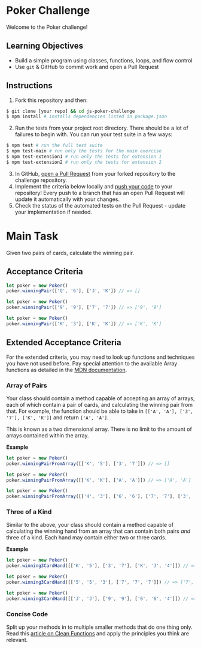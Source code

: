 # Poker Challenge

Welcome to the Poker challenge!

## Learning Objectives
- Build a simple program using classes, functions, loops, and flow control
- Use `git` & GitHub to commit work and open a Pull Request

## Instructions

1. Fork this repository and then:
```sh
$ git clone [your repo] && cd js-poker-challenge
$ npm install # installs dependencies listed in package.json
```
2. Run the tests from your project root directory. There should be a lot of failures to begin with. You can run your test suite in a few ways:
```sh
$ npm test # run the full test suite
$ npm test-main # run only the tests for the main exercise
$ npm test-extension1 # run only the tests for extension 1
$ npm test-extension2 # run only the tests for extension 2
```
3. In GitHub, [open a Pull Request](https://docs.github.com/en/github/collaborating-with-issues-and-pull-requests/creating-a-pull-request) from your forked repository to the challenge repository.
4. Implement the criteria below locally and [push your code](https://docs.github.com/en/github/managing-files-in-a-repository/adding-a-file-to-a-repository-using-the-command-line) to your repository! Every push to a branch that has an open Pull Request will update it automatically with your changes.
5. Check the status of the automated tests on the Pull Request - update your implementation if needed.

# Main Task

Given two pairs of cards, calculate the winning pair.

## Acceptance Criteria

```js
let poker = new Poker()
poker.winningPair(['Q', '6'], ['J', 'K']) // => []

let poker = new Poker()
poker.winningPair(['9', '9'], ['7', '7']) // => ['9', '9']

let poker = new Poker()
poker.winningPair(['K', '3'], ['K', 'K']) // => ['K', 'K']
```

## Extended Acceptance Criteria

For the extended criteria, you may need to look up functions and techniques you have not used before. Pay special attention to the available Array functions as detailed in the [MDN documentation](https://developer.mozilla.org/en-US/docs/Web/JavaScript/Reference/Global_Objects/Array).

### Array of Pairs

Your class should contain a method capable of accepting an array of arrays, each of which contain a pair of cards, and calculating the winning pair from that. For example, the function should be able to take in `[['A', 'A'], ['3', '7'], ['K', 'K']]` and return `['A', 'A']`.

This is known as a two dimensional array. There is no limit to the amount of arrays contained within the array.

**Example**
```js
let poker = new Poker()
poker.winningPairFromArray([['K', '5'], ['3', '7']]) // => []

let poker = new Poker()
poker.winningPairFromArray([['K', 'K'], ['A', 'A']]) // => ['A', 'A']

let poker = new Poker()
poker.winningPairFromArray([['4', '3'], ['6', '6'], ['7', '7'], ['3', '3']]) // => ['7', '7']
```

### Three of a Kind

Similar to the above, your class should contain a method capable of calculating the winning hand from an array that can contain both pairs *and* three of a kind. Each hand may contain either two or three cards.

**Example**
```js
let poker = new Poker()
poker.winning3CardHand([['K', '5'], ['3', '7'], ['K', 'J', '4']]) // => []

let poker = new Poker()
poker.winning3CardHand([['5', '5', '3'], ['7', '7', '7']]) // => ['7', '7', '7']

let poker = new Poker()
poker.winning3CardHand([['J', 'J'], ['9', '9'], ['6', '6', '4']]) // => ['J', 'J']
```

### Concise Code
Split up your methods in to multiple smaller methods that do one thing only. Read this [article on Clean Functions](https://github.com/ryanmcdermott/clean-code-javascript#functions) and apply the principles you think are relevant.